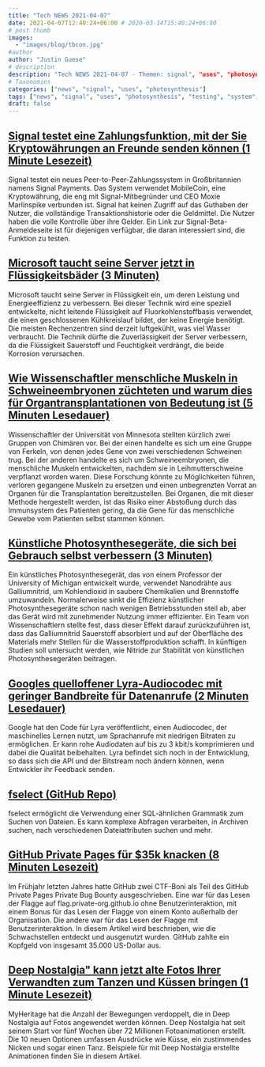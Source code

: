 ```yaml
---
title: "Tech NEWS 2021-04-07"
date: 2021-04-07T12:40:24+06:00 # 2020-03-14T15:40:24+06:00
# post thumb
images:
  - "images/blog/tbcon.jpg"
#author
author: "Justin Guese"
# description
description: "Tech NEWS 2021-04-07 - Themen: signal", "uses", "photosynthesis"
# Taxonomies
categories: ["news", "signal", "uses", "photosynthesis"]
tags: ["news", "signal", "uses", "photosynthesis", "testing", "system", "improve"]
draft: false
---
```


## [Signal testet eine Zahlungsfunktion, mit der Sie Kryptowährungen an Freunde senden können (1 Minute Lesezeit)](https://www.theverge.com/2021/4/6/22370213/signal-payments-cryptocurrency-crypto-mobilecoin-wallet-mob-beta-feature)

 Signal testet ein neues Peer-to-Peer-Zahlungssystem in Großbritannien namens Signal Payments. Das System verwendet MobileCoin, eine Kryptowährung, die eng mit Signal-Mitbegründer und CEO Moxie Marlinspike verbunden ist. Signal hat keinen Zugriff auf das Guthaben der Nutzer, die vollständige Transaktionshistorie oder die Geldmittel. Die Nutzer haben die volle Kontrolle über ihre Gelder. Ein Link zur Signal-Beta-Anmeldeseite ist für diejenigen verfügbar, die daran interessiert sind, die Funktion zu testen.

## [Microsoft taucht seine Server jetzt in Flüssigkeitsbäder (3 Minuten)](https://www.theverge.com/2021/4/6/22369609/microsoft-server-cooling-liquid-immersion-cloud-racks-data-centers)

 Microsoft taucht seine Server in Flüssigkeit ein, um deren Leistung und Energieeffizienz zu verbessern. Bei dieser Technik wird eine speziell entwickelte, nicht leitende Flüssigkeit auf Fluorkohlenstoffbasis verwendet, die einen geschlossenen Kühlkreislauf bildet, der keine Energie benötigt. Die meisten Rechenzentren sind derzeit luftgekühlt, was viel Wasser verbraucht. Die Technik dürfte die Zuverlässigkeit der Server verbessern, da die Flüssigkeit Sauerstoff und Feuchtigkeit verdrängt, die beide Korrosion verursachen.

## [Wie Wissenschaftler menschliche Muskeln in Schweineembryonen züchteten und warum dies für Organtransplantationen von Bedeutung ist (5 Minuten Lesedauer)](https://singularityhub.com/2021/04/06/how-scientists-grew-human-muscles-in-pig-embryos-and-why-it-matters-for-organ-transplants/)

 Wissenschaftler der Universität von Minnesota stellten kürzlich zwei Gruppen von Chimären vor. Bei der einen handelte es sich um eine Gruppe von Ferkeln, von denen jedes Gene von zwei verschiedenen Schweinen trug. Bei der anderen handelte es sich um Schweineembryonen, die menschliche Muskeln entwickelten, nachdem sie in Leihmutterschweine verpflanzt worden waren. Diese Forschung könnte zu Möglichkeiten führen, verloren gegangene Muskeln zu ersetzen und einen unbegrenzten Vorrat an Organen für die Transplantation bereitzustellen. Bei Organen, die mit dieser Methode hergestellt werden, ist das Risiko einer Abstoßung durch das Immunsystem des Patienten gering, da die Gene für das menschliche Gewebe vom Patienten selbst stammen können.

## [Künstliche Photosynthesegeräte, die sich bei Gebrauch selbst verbessern (3 Minuten)](https://news.umich.edu/artificial-photosynthesis-devices-that-improve-themselves-with-use/)

 Ein künstliches Photosynthesegerät, das von einem Professor der University of Michigan entwickelt wurde, verwendet Nanodrähte aus Galliumnitrid, um Kohlendioxid in saubere Chemikalien und Brennstoffe umzuwandeln. Normalerweise sinkt die Effizienz künstlicher Photosynthesegeräte schon nach wenigen Betriebsstunden steil ab, aber das Gerät wird mit zunehmender Nutzung immer effizienter. Ein Team von Wissenschaftlern stellte fest, dass dieser Effekt darauf zurückzuführen ist, dass das Galliumnitrid Sauerstoff absorbiert und auf der Oberfläche des Materials mehr Stellen für die Wasserstoffproduktion schafft. In künftigen Studien soll untersucht werden, wie Nitride zur Stabilität von künstlichen Photosynthesegeräten beitragen.

## [Googles quelloffener Lyra-Audiocodec mit geringer Bandbreite für Datenanrufe (2 Minuten Lesedauer)](https://tech.hindustantimes.com/mobile/news/googles-open-sources-low-bandwidth-lyra-audio-codec-for-data-calls-71617733101171.html)

 Google hat den Code für Lyra veröffentlicht, einen Audiocodec, der maschinelles Lernen nutzt, um Sprachanrufe mit niedrigen Bitraten zu ermöglichen. Er kann rohe Audiodaten auf bis zu 3 kbit/s komprimieren und dabei die Qualität beibehalten. Lyra befindet sich noch in der Entwicklung, so dass sich die API und der Bitstream noch ändern können, wenn Entwickler ihr Feedback senden.

## [fselect (GitHub Repo)](https://github.com/jhspetersson/fselect)

 fselect ermöglicht die Verwendung einer SQL-ähnlichen Grammatik zum Suchen von Dateien. Es kann komplexe Abfragen verarbeiten, in Archiven suchen, nach verschiedenen Dateiattributen suchen und mehr.

## [GitHub Private Pages für $35k knacken (8 Minuten Lesezeit)](https://robertchen.cc/blog/2021/04/03/github-pages-xss)

 Im Frühjahr letzten Jahres hatte GitHub zwei CTF-Boni als Teil des GitHub Private Pages Private Bug Bounty ausgeschrieben. Eine war für das Lesen der Flagge auf flag.private-org.github.io ohne Benutzerinteraktion, mit einem Bonus für das Lesen der Flagge von einem Konto außerhalb der Organisation. Die andere war für das Lesen der Flagge mit Benutzerinteraktion. In diesem Artikel wird beschrieben, wie die Schwachstellen entdeckt und ausgenutzt wurden. GitHub zahlte ein Kopfgeld von insgesamt 35.000 US-Dollar aus.

## [Deep Nostalgia" kann jetzt alte Fotos Ihrer Verwandten zum Tanzen und Küssen bringen (1 Minute Lesezeit)](https://gizmodo.com/deep-nostalgia-can-now-make-old-photos-of-your-relati-1846620089)

 MyHeritage hat die Anzahl der Bewegungen verdoppelt, die in Deep Nostalgia auf Fotos angewendet werden können. Deep Nostalgia hat seit seinem Start vor fünf Wochen über 72 Millionen Fotoanimationen erstellt. Die 10 neuen Optionen umfassen Ausdrücke wie Küsse, ein zustimmendes Nicken und sogar einen Tanz. Beispiele für mit Deep Nostalgia erstellte Animationen finden Sie in diesem Artikel.

